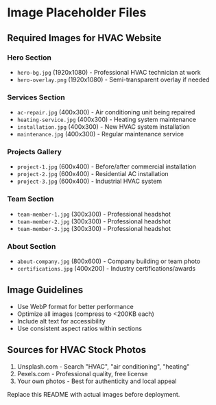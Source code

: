 # Image Placeholder Files

## Required Images for HVAC Website

### Hero Section
- `hero-bg.jpg` (1920x1080) - Professional HVAC technician at work
- `hero-overlay.png` (1920x1080) - Semi-transparent overlay if needed

### Services Section  
- `ac-repair.jpg` (400x300) - Air conditioning unit being repaired
- `heating-service.jpg` (400x300) - Heating system maintenance
- `installation.jpg` (400x300) - New HVAC system installation
- `maintenance.jpg` (400x300) - Regular maintenance service

### Projects Gallery
- `project-1.jpg` (600x400) - Before/after commercial installation
- `project-2.jpg` (600x400) - Residential AC installation
- `project-3.jpg` (600x400) - Industrial HVAC system

### Team Section
- `team-member-1.jpg` (300x300) - Professional headshot
- `team-member-2.jpg` (300x300) - Professional headshot
- `team-member-3.jpg` (300x300) - Professional headshot

### About Section
- `about-company.jpg` (800x600) - Company building or team photo
- `certifications.jpg` (400x200) - Industry certifications/awards

## Image Guidelines
- Use WebP format for better performance
- Optimize all images (compress to <200KB each)
- Include alt text for accessibility
- Use consistent aspect ratios within sections

## Sources for HVAC Stock Photos
1. Unsplash.com - Search "HVAC", "air conditioning", "heating"
2. Pexels.com - Professional quality, free license
3. Your own photos - Best for authenticity and local appeal

Replace this README with actual images before deployment.
